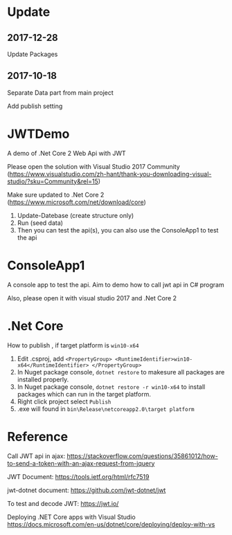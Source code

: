 # Update
## 2017-12-28
Update Packages

## 2017-10-18
Separate Data part from main project

Add publish setting

# JWTDemo
A demo of .Net Core 2 Web Api with JWT

Please open the solution with Visual Studio 2017 Community 
(https://www.visualstudio.com/zh-hant/thank-you-downloading-visual-studio/?sku=Community&rel=15)

Make sure updated to .Net Core 2 (https://www.microsoft.com/net/download/core)

1. Update-Datebase (create structure only)
2. Run (seed data)
3. Then you can test the api(s), you can also use the ConsoleApp1 to test the api

# ConsoleApp1
A console app to test the api.
Aim to demo how to call jwt api in C# program

Also, please open it with visual studio 2017 and .Net Core 2

# .Net Core
How to publish , if target platform is `win10-x64`
1. Edit .csproj, add 
  `<PropertyGroup>
    <RuntimeIdentifier>win10-x64</RuntimeIdentifier>
  </PropertyGroup>`
2. In Nuget package console, `dotnet restore` to makesure all packages are installed properly.
3. In Nuget package console, `dotnet restore -r win10-x64` to install packages which can run in the target platform.
4. Right click project select `Publish`
5. .exe will found in `bin\Release\netcoreapp2.0\target platform`


# Reference

Call JWT api in ajax:
https://stackoverflow.com/questions/35861012/how-to-send-a-token-with-an-ajax-request-from-jquery

JWT Document:
https://tools.ietf.org/html/rfc7519

jwt-dotnet document:
https://github.com/jwt-dotnet/jwt

To test and decode JWT:
https://jwt.io/

Deploying .NET Core apps with Visual Studio
https://docs.microsoft.com/en-us/dotnet/core/deploying/deploy-with-vs


